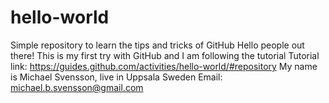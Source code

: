 # hello-world
Simple repository to learn the tips and tricks of GitHub 
Hello people out there!
This is my first try with GitHub and I am following the tutorial
Tutorial link: https://guides.github.com/activities/hello-world/#repository
My name is Michael Svensson, live in Uppsala Sweden  Email: michael.b.svensson@gmail.com
